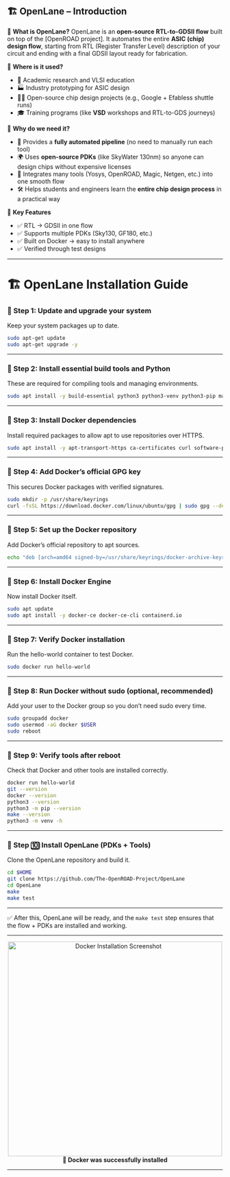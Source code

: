 ## 🏗️ OpenLane – Introduction

🔹 **What is OpenLane?**
OpenLane is an **open-source RTL-to-GDSII flow** built on top of the \[OpenROAD project]. It automates the entire **ASIC (chip) design flow**, starting from RTL (Register Transfer Level) description of your circuit and ending with a final GDSII layout ready for fabrication.

🔹 **Where is it used?**

* 📐 Academic research and VLSI education
* 🏭 Industry prototyping for ASIC design
* 🧑‍💻 Open-source chip design projects (e.g., Google + Efabless shuttle runs)
* 🎓 Training programs (like **VSD** workshops and RTL-to-GDS journeys)

🔹 **Why do we need it?**

* 🚀 Provides a **fully automated pipeline** (no need to manually run each tool)
* 🌍 Uses **open-source PDKs** (like SkyWater 130nm) so anyone can design chips without expensive licenses
* 🔗 Integrates many tools (Yosys, OpenROAD, Magic, Netgen, etc.) into one smooth flow
* 🛠️ Helps students and engineers learn the **entire chip design process** in a practical way

🔹 **Key Features**

* ✅ RTL → GDSII in one flow
* ✅ Supports multiple PDKs (Sky130, GF180, etc.)
* ✅ Built on Docker → easy to install anywhere
* ✅ Verified through test designs

---

# 🏗️ OpenLane Installation Guide

### 🔹 Step 1: Update and upgrade your system

Keep your system packages up to date.

```bash
sudo apt-get update
sudo apt-get upgrade -y
```

---

### 🔹 Step 2: Install essential build tools and Python

These are required for compiling tools and managing environments.

```bash
sudo apt install -y build-essential python3 python3-venv python3-pip make git
```

---

### 🔹 Step 3: Install Docker dependencies

Install required packages to allow apt to use repositories over HTTPS.

```bash
sudo apt install -y apt-transport-https ca-certificates curl software-properties-common
```

---

### 🔹 Step 4: Add Docker’s official GPG key

This secures Docker packages with verified signatures.

```bash
sudo mkdir -p /usr/share/keyrings
curl -fsSL https://download.docker.com/linux/ubuntu/gpg | sudo gpg --dearmor -o /usr/share/keyrings/docker-archive-keyring.gpg
```

---

### 🔹 Step 5: Set up the Docker repository

Add Docker’s official repository to apt sources.

```bash
echo "deb [arch=amd64 signed-by=/usr/share/keyrings/docker-archive-keyring.gpg] https://download.docker.com/linux/ubuntu $(lsb_release -cs) stable" | sudo tee /etc/apt/sources.list.d/docker.list > /dev/null
```

---

### 🔹 Step 6: Install Docker Engine

Now install Docker itself.

```bash
sudo apt update
sudo apt install -y docker-ce docker-ce-cli containerd.io
```

---

### 🔹 Step 7: Verify Docker installation

Run the hello-world container to test Docker.

```bash
sudo docker run hello-world
```

---

### 🔹 Step 8: Run Docker without sudo (optional, recommended)

Add your user to the Docker group so you don’t need sudo every time.

```bash
sudo groupadd docker
sudo usermod -aG docker $USER
sudo reboot
```

---

### 🔹 Step 9: Verify tools after reboot

Check that Docker and other tools are installed correctly.

```bash
docker run hello-world
git --version
docker --version
python3 --version
python3 -m pip --version
make --version
python3 -m venv -h
```

---

### 🔹 Step 🔟 Install OpenLane (PDKs + Tools)

Clone the OpenLane repository and build it.

```bash
cd $HOME
git clone https://github.com/The-OpenROAD-Project/OpenLane
cd OpenLane
make
make test
```

---

✅ After this, OpenLane will be ready, and the `make test` step ensures that the flow + PDKs are installed and working.

---

<p align="center">
  <img src="https://github.com/user-attachments/assets/1278f1f1-1d9f-4d8d-8040-be690dac9b08" width="500" alt="Docker Installation Screenshot">
  <br>
  <b>🐳 Docker was successfully installed</b>
</p>

---
